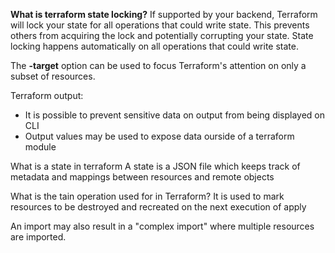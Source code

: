 **What is terraform state locking?**
If supported by your backend, Terraform will lock your state for all operations that could write state. This prevents others from acquiring the lock and potentially corrupting your state. State locking happens automatically on all operations that could write state.

The **-target** option can be used to focus Terraform's attention on only a subset of resources.

Terraform output:
- It is possible to prevent sensitive data on output from being displayed on CLI
- Output values may be used to expose data ourside of a terraform module

What is a state in terraform
A state is a JSON file which keeps track of metadata and mappings between resources and remote objects

What is the tain operation used for in Terraform?
It is used to mark resources to be destroyed and recreated on the next execution of apply

An import may also result in a "complex import" where multiple resources are imported.